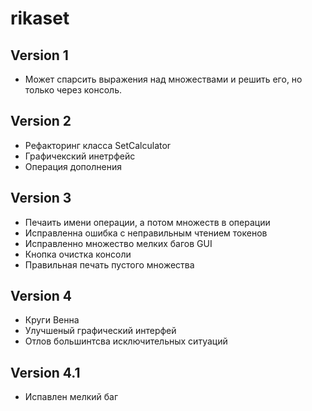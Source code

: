 # rikaset
## Version 1
* Может спарсить выражения над множествами и решить его, но только через консоль.
## Version 2
* Рефакторинг класса SetCalculator
* Графичекский инетрфейс
* Операция дополнения
## Version 3
* Печаить имени операции, а потом множеств в операции
* Исправленна ошибка с неправильным чтением токенов
* Исправленно множество мелких багов GUI
* Кнопка очистка консоли
* Правильная печать пустого множества
## Version 4 
* Круги Венна
* Улучшеный графический интерфей
* Отлов большинтсва исключительных ситуаций
## Version 4.1
* Испавлен мелкий баг